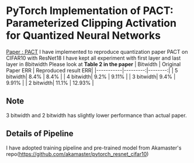 # PyTorch Implementation of PACT: Parameterized Clipping Activation for Quantized Neural Networks
[Paper : PACT](https://arxiv.org/abs/1805.06085) 
I have implemented to reproduce quantization paper PACT on CIFAR10 with ResNet18
I have kept all experiment with first layer and last layer in 8bitwidth
Please look at **Table 2 in the paper**
| Bitwidth      | Original Paper ERR | Reproduced result ERR|
|-----------|---------:|--------:|
| 5 bitwidth|    8.4%    | 8.4%   |
| 4 bitwidth|    9.2%    | 9.11%   | 
| 3 bitwidth|    9.4%    | 9.91%   | 
| 2 bitwidth|    11.1%    | 12.93%   | 

## Note
3 bitwidth and 2 bitwidth has slightly lower performance than actual paper.

## Details of Pipeline
I have adopted training pipeline and pre-trained model from Akamaster's repo(https://github.com/akamaster/pytorch_resnet_cifar10) 

